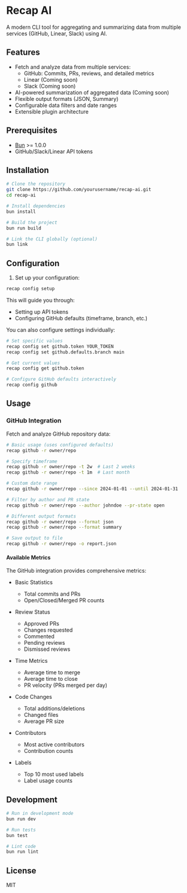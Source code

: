 # Recap AI

A modern CLI tool for aggregating and summarizing data from multiple services (GitHub, Linear, Slack) using AI.

## Features

- Fetch and analyze data from multiple services:
  - GitHub: Commits, PRs, reviews, and detailed metrics
  - Linear (Coming soon)
  - Slack (Coming soon)
- AI-powered summarization of aggregated data (Coming soon)
- Flexible output formats (JSON, Summary)
- Configurable data filters and date ranges
- Extensible plugin architecture

## Prerequisites

- [Bun](https://bun.sh) >= 1.0.0
- GitHub/Slack/Linear API tokens

## Installation

```bash
# Clone the repository
git clone https://github.com/yourusername/recap-ai.git
cd recap-ai

# Install dependencies
bun install

# Build the project
bun run build

# Link the CLI globally (optional)
bun link
```

## Configuration

1. Set up your configuration:

```bash
recap config setup
```

This will guide you through:

- Setting up API tokens
- Configuring GitHub defaults (timeframe, branch, etc.)

You can also configure settings individually:

```bash
# Set specific values
recap config set github.token YOUR_TOKEN
recap config set github.defaults.branch main

# Get current values
recap config get github.token

# Configure GitHub defaults interactively
recap config github
```

## Usage

### GitHub Integration

Fetch and analyze GitHub repository data:

```bash
# Basic usage (uses configured defaults)
recap github -r owner/repo

# Specify timeframe
recap github -r owner/repo -t 2w  # Last 2 weeks
recap github -r owner/repo -t 1m  # Last month

# Custom date range
recap github -r owner/repo --since 2024-01-01 --until 2024-01-31

# Filter by author and PR state
recap github -r owner/repo --author johndoe --pr-state open

# Different output formats
recap github -r owner/repo --format json
recap github -r owner/repo --format summary

# Save output to file
recap github -r owner/repo -o report.json
```

#### Available Metrics

The GitHub integration provides comprehensive metrics:

- Basic Statistics

  - Total commits and PRs
  - Open/Closed/Merged PR counts

- Review Status

  - Approved PRs
  - Changes requested
  - Commented
  - Pending reviews
  - Dismissed reviews

- Time Metrics

  - Average time to merge
  - Average time to close
  - PR velocity (PRs merged per day)

- Code Changes

  - Total additions/deletions
  - Changed files
  - Average PR size

- Contributors

  - Most active contributors
  - Contribution counts

- Labels
  - Top 10 most used labels
  - Label usage counts

## Development

```bash
# Run in development mode
bun run dev

# Run tests
bun test

# Lint code
bun run lint
```

## License

MIT
